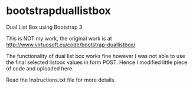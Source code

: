 bootstrapduallistbox
====================

Dual List Box using Bootstrap 3

This is NOT my work, the original work is at
http://www.virtuosoft.eu/code/bootstrap-duallistbox/

The functionality of dual list box works fine however I was not able to use the final selected listbox values in form POST. Hence I modified little piece of code and uploaded here.

Read the Instructions.txt file for more details.